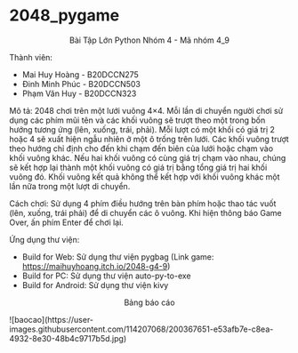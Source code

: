 # 2048_pygame
<p align="center">
Bài Tập Lớn Python Nhóm 4 - Mã nhóm 4_9
</p>

Thành viên:
- Mai Huy Hoàng - B20DCCN275
- Đinh Minh Phúc - B20DCCN503
- Phạm Văn Huy - B20DCCN323

Mô tả: 2048 chơi trên một lưới vuông 4×4. Mỗi lần di chuyển người chơi sử dụng các phím mũi tên và các khối vuông sẽ trượt theo một trong bốn hướng tương ứng (lên, xuống, trái, phải). Mỗi lượt có một khối có giá trị 2 hoặc 4 sẽ xuất hiện ngẫu nhiên ở một ô trống trên lưới. Các khối vuông trượt theo hướng chỉ định cho đến khi chạm đến biên của lưới hoặc chạm vào khối vuông khác. Nếu hai khối vuông có cùng giá trị chạm vào nhau, chúng sẽ kết hợp lại thành một khối vuông có giá trị bằng tổng giá trị hai khối vuông đó. Khối vuông kết quả không thể kết hợp với khối vuông khác một lần nữa trong một lượt di chuyển. 

Cách chơi: Sử dụng 4 phím điều hướng trên bàn phím hoặc thao tác vuốt (lên, xuống, trái phải) để di chuyển các ô vuông. Khi hiện thông báo Game Over, ấn phím Enter để chơi lại. 

Ứng dụng thư viện:
- Build for Web: Sử dụng thư viện pygbag (Link game: https://maihuyhoang.itch.io/2048-g4-9)
- Build for PC: Sử dụng thư viện auto-py-to-exe
- Build for Android: Sử dụng thư viện kivy

<p align="center">
Bảng báo cáo
</p>
![baocao](https://user-images.githubusercontent.com/114207068/200367651-e53afb7e-c8ea-4932-8e30-48b4c9717b5d.jpg)
